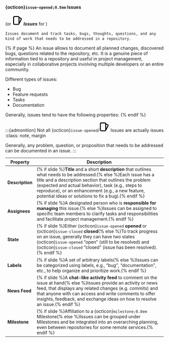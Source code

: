 #### {octicon}`issue-opened;0.8em` Issues

(or _**![issue](./icons/issue.svg) Issues**_ for <i class="fab fa-gitlab"></i>)

```{epigraph}
Issues document and track tasks, bugs, thoughts, questions, and any kind of work that needs to be addressed in a repository.
```
{% if page %}
An issue allows to document all planned changes, discovered bugs, questions related to the repository, etc.
It is a genuine piece of information tied to a repository and useful in project management, especially in collaborative projects involving multiple developers or an entire community.

Different types of issues:
- Bug
- Feature requests
- Tasks
- Documentation

Generally, issues tend to have the following properties:
{% endif %}

:::{admonition} Not all {octicon}`issue-opened`/![issue](./icons/issue.svg) Issues are actually issues
:class: note, margin

Generally, any problem, question, or proposition that needs to be addressed can be documented in an issue.
:::

| Property     | Description                                                                                                                                                     |
|--------------|-----------------------------------------------------------------------------------------------------------------------------------------------------------------|
| **Description** | {% if slide %}**Title** and a short **description** that outlines what needs to be addressed.{% else %}Each issue has a title and a description section that outlines the problem (expected and actual behavior), task (e.g., steps to reproduce), or an enhancement (e.g., a new feature, potential ideas or solutions to fix a bug).{% endif %} |
| **Assignees**   | {% if slide %}A designated person who is **responsible for managing** this issue.{% else %}Issues can be assigned to specific team members to clarify tasks and responsibilities and facilitate project management.{% endif %} |
| **State**       | {% if slide %}Either {octicon}`issue-opened` **opened** or {octicon}`issue-closed` **closed**{% else %}To track progress on an issue, generally they can have two states {octicon}`issue-opened` “open” (still to be resolved) and {octicon}`issue-closed` “closed” (issue has been resolved).{% endif %} |
| **Labels**      | {% if slide %}A set of arbitrary labels{% else %}Issues can be categorized using labels, e.g., “bug”, “documentation”, etc., to help organize and prioritize work.{% endif %}                                             |
| **News Feed**    | {% if slide %}A **chat-like activity feed** to comment on the issue at hand{% else %}Issues provide an activity or news feed, that displays any related changes (e.g. commits) and that anyone with can access and write comments to offer insights, feedback, and exchange ideas on how to resolve an issue.{% endif %}                             |
| **Milestone**  | {% if slide %}Affiliation to a {octicon}`milestone;0.8em` Milestone{% else %}Issues can be grouped under Milestones and be integrated into an overarching planning, even between repositories for some remote services.{% endif %}   |
